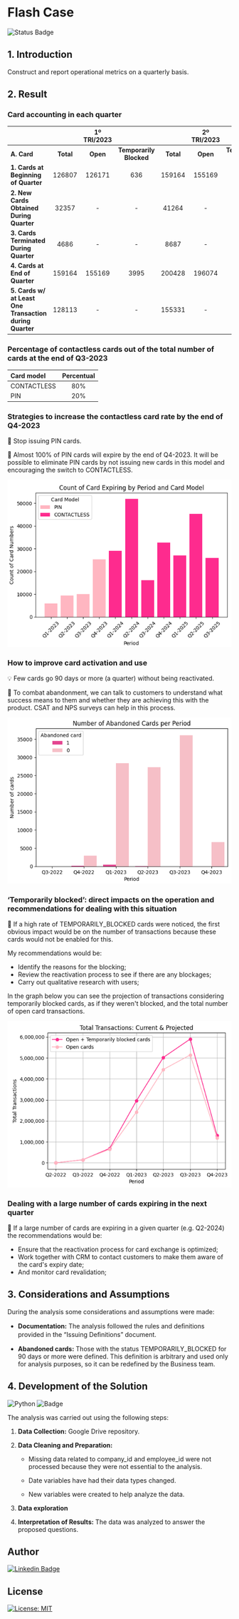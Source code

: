 # Flash Case

![Status Badge](https://img.shields.io/static/v1?label=STATUS&message=COMPLETE&color=008000)

## 1. Introduction

Construct and report operational metrics on a quarterly basis.

## 2. Result

### Card accounting in each quarter

|  |  | 1º TRI/2023 |  |  | 2º TRI/2023 |  |  | 3º TRI/2023 |  |
|--|:-----------:|:-:|:-:|:-------:|:-:|:-:|:-----:|:-:|:-:|
|**A. Card**| **Total** | **Open** | **Temporarily Blocked** | **Total** | **Open** | **Temporarily Blocked** | **Total** | **Open** | **Temporarily Blocked** |
| **1. Cards at Beginning of Quarter** | 126807 | 126171 | 636 | 159164 | 155169 | 3995 | 200428 | 196074 | 4354 |
| **2. New Cards Obtained During Quarter** | 32357 | - | - | 41264 | - | - | 53174 | - | - |
| **3. Cards Terminated During Quarter**  | 4686 | - | - | 8687 | - | - | 11061 | - | - |
| **4. Cards at End of Quarter** | 159164 | 155169 | 3995 | 200428 | 196074 | 4354 | 253602 | 248322 | 5280 |
| **5. Cards w/ at Least One Transaction during Quarter** | 128113 | - | - | 155331 | - | - | 174052 | - | - |

### Percentage of contactless cards out of the total number of cards at the end of Q3-2023

| **Card model** | **Percentual** |
|:-|:-:|
| CONTACTLESS | 80% |
| PIN | 20% |

### Strategies to increase the contactless card rate by the end of Q4-2023

🎯 Stop issuing PIN cards.

🎯 Almost 100% of PIN cards will expire by the end of Q4-2023. It will be possible to eliminate PIN cards by not issuing new cards in this model and encouraging the switch to CONTACTLESS.

![transition pin to contactless](img/pin_to_contactless.png)

### How to improve card activation and use

💡 Few cards go 90 days or more (a quarter) without being reactivated.

🎯 To combat abandonment, we can talk to customers to understand what success means to them and whether they are achieving this with the product. CSAT and NPS surveys can help in this process.

![total abandoned cards](img/abandoned_card.png)

### ‘Temporarily blocked’: direct impacts on the operation and recommendations for dealing with this situation

🤔 If a high rate of TEMPORARILY_BLOCKED cards were noticed, the first obvious impact would be on the number of transactions because these cards would not be enabled for this.

My recommendations would be:

* Identify the reasons for the blocking;
* Review the reactivation process to see if there are any blockages;
* Carry out qualitative research with users;

In the graph below you can see the projection of transactions considering temporarily blocked cards, as if they weren't blocked, and the total number of open card transactions.

![cards projection](img/projection.png)

### Dealing with a large number of cards expiring in the next quarter

🤔 If a large number of cards are expiring in a given quarter (e.g. Q2-2024) the recommendations would be:

* Ensure that the reactivation process for card exchange is optimized;
* Work together with CRM to contact customers to make them aware of the card's expiry date;
* And monitor card revalidation;

## 3. Considerations and Assumptions

During the analysis some considerations and assumptions were made:

- **Documentation:** The analysis followed the rules and deﬁnitions provided in the “Issuing Deﬁnitions” document.

- **Abandoned cards:** Those with the status TEMPORARILY_BLOCKED for 90 days or more were defined. This definition is arbitrary and used only for analysis purposes, so it can be redefined by the Business team.

## 4. Development of the Solution
<img alt="Python" src="https://img.shields.io/badge/-Python-blue?style=flat&logo=python&logoColor=yellow" />  ![Badge](https://img.shields.io/badge/Colab-Google-%F9AB00?style=flat&logo=Google-Colab&color=blue)

The analysis was carried out using the following steps:
1. **Data Collection:** Google Drive repository.

2. **Data Cleaning and Preparation:** 

    * Missing data related to company_id and employee_id were not processed because they were not essential to the analysis.

    * Date variables have had their data types changed.

    * New variables were created to help analyze the data.

3. **Data exploration**

4. **Interpretation of Results:** The data was analyzed to answer the proposed questions.


## Author

[![Linkedin Badge](https://img.shields.io/badge/-Patrícia-blue?style=flat&logo=Linkedin&logoColor=white&link=https://www.linkedin.com/in/pathilink/)](https://www.linkedin.com/in/pathilink/)

## License

[![License: MIT](https://img.shields.io/badge/License-MIT-750014.svg)](https://opensource.org/licenses/MIT)



